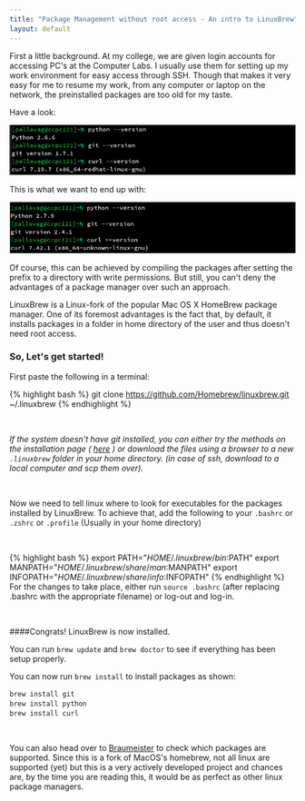 ```yaml
---
title: "Package Management without root access - An intro to LinuxBrew"
layout: default
---
```



First a little background. At my college, we are given login accounts for
accessing PC's at the Computer Labs. I usually use them for setting up
my work environment for easy access through SSH. Though that makes it very easy
for me to resume my work, from any computer or laptop on the network, the preinstalled
packages are too old for my taste.

Have a look:

<img src="/img/oldVersions.png" alt="Versions before LinuxBrew update" class='img-responsive'>

This is what we want to end up with:

<img src="/img/newVersions.png" alt="Versions after LinuxBrew update" class='img-responsive'>
<br />

Of course, this can be achieved by compiling the packages after setting the prefix to
a directory with write permissions. But still, you can't deny the advantages of a
package manager over such an approach.

LinuxBrew is a Linux-fork of the popular Mac OS X HomeBrew package manager. One of its
foremost advantages is the fact that, by default, it installs packages in a folder in
home directory of the user and thus doesn't need root access.



### So, Let's get started!

First paste the following in a terminal:

{% highlight bash %}
git clone https://github.com/Homebrew/linuxbrew.git ~/.linuxbrew
{% endhighlight %}

<br />

_If the system doesn't have git installed, you can either try
the methods on the installation page ( [here](http://brew.sh/linuxbrew/) )
or download the files using a browser to a new `.linuxbrew` folder in
your home directory. (in case of ssh, download to a local computer
and scp them over)._

<br />

Now we need to tell linux where to look for executables for the packages
installed by LinuxBrew. To achieve that, add the following to your
`.bashrc` or `.zshrc` or `.profile` (Usually in your home directory)

<br />

{% highlight bash %}
export PATH="$HOME/.linuxbrew/bin:$PATH"
export MANPATH="$HOME/.linuxbrew/share/man:$MANPATH"
export INFOPATH="$HOME/.linuxbrew/share/info:$INFOPATH"
{% endhighlight %}
For the changes to take place, either run `source .bashrc` (after replacing
.bashrc with the appropriate filename) or log-out and log-in.


<br />

####Congrats! LinuxBrew is now installed.

You can run `brew update` and `brew doctor` to see if everything has been setup
properly.

You can now run `brew install` to install packages as shown:

```bash
brew install git
brew install python
brew install curl
```

<br />

You can also head over to [Braumeister](http://braumeister.org) to check
which packages are supported. Since this is a fork of MacOS's homebrew,
not all linux are supported (yet) but this is a very actively developed
project and chances are, by the time you are reading this, it would
be as perfect as other linux package managers.

<br /><br />

